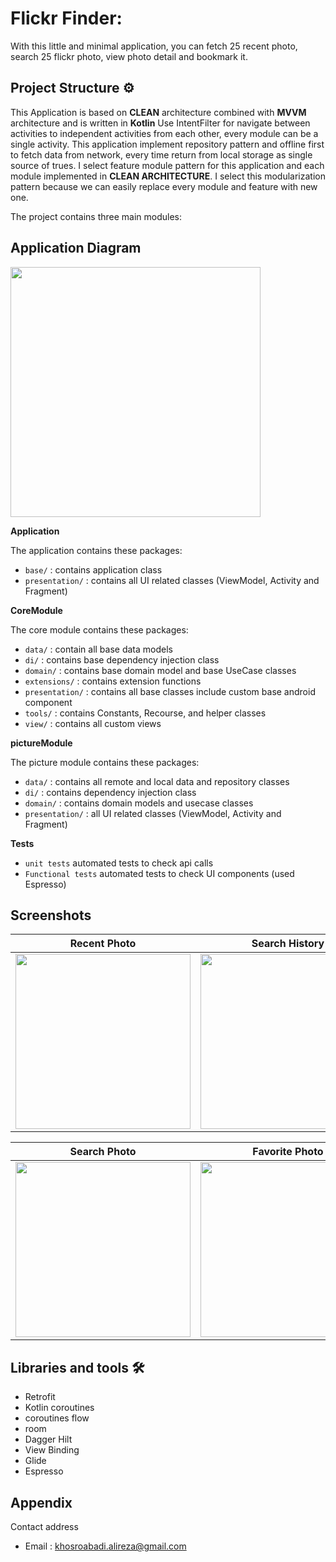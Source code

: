 # Flickr Finder:


With this little and minimal application, you can fetch 25 recent photo, search 25 flickr photo, view photo detail and bookmark it.


## Project Structure ⚙️

This Application is based on **CLEAN** architecture combined with **MVVM** architecture and is written in **Kotlin**
Use IntentFilter for navigate between activities to independent activities from each other, every module can be a single activity.
This application implement repository pattern and offline first to fetch data from network, every time return from local storage as single source of trues.
I select feature module pattern for this application and each module implemented in **CLEAN ARCHITECTURE**. I select this modularization pattern because we can easily replace every module and feature with new one.

The project contains three main modules:

## Application Diagram

<img src="https://github.com/alireza-khosroabadi/FlickrFinderApp/blob/master/screenshots/AppDiagram.png" width="400">


**Application**

The application contains these packages:

* `base/` : contains application class
* `presentation/` : contains all UI related classes (ViewModel, Activity and Fragment)



**CoreModule**

The core module contains these packages:

* `data/` : contain all base data models
* `di/` : contains base dependency injection class
* `domain/` : contains base domain model and base UseCase classes
* `extensions/` : contains extension functions
* `presentation/` : contains all base classes include custom base android component
* `tools/` : contains Constants, Recourse, and helper classes
* `view/` : contains all custom views


**pictureModule**

The picture module contains these packages:

* `data/` : contains all remote and local data and repository classes
* `di/` : contains dependency injection class
* `domain/` : contains domain models and usecase classes
* `presentation/` : all UI related classes (ViewModel, Activity and Fragment)




**Tests**
* `unit tests` automated tests to check api calls
* `Functional tests` automated tests to check UI components (used Espresso)


## Screenshots

Recent Photo                |  Search History
:-------------------------:|:-------------------------:
<img src="https://github.com/alireza-khosroabadi/FlickrFinderApp/blob/master/screenshots/1.jpg" width="280">  | <img src="https://github.com/alireza-khosroabadi/FlickrFinderApp/blob/master/screenshots/2.jpg" width="280">

Search Photo                |  Favorite Photo
:-------------------------:|:-------------------------:
<img src="https://github.com/alireza-khosroabadi/FlickrFinderApp/blob/master/screenshots/3.jpg" width="280">  | <img src="https://github.com/alireza-khosroabadi/FlickrFinderApp/blob/master/screenshots/4.jpg" width="280">



## Libraries and tools 🛠

- Retrofit
- Kotlin coroutines
- coroutines flow
- room
- Dagger Hilt
- View Binding
- Glide
- Espresso



## Appendix

Contact address

* Email  : khosroabadi.alireza@gmail.com